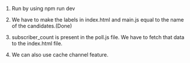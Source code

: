 1. Run by using npm run dev

2. We have to make the labels in index.html and main.js equal to the name of the candidates.(Done)

3. subscriber_count is present in the poll.js file. We have to fetch that data to the index.html file.

4. We can also use cache channel feature.